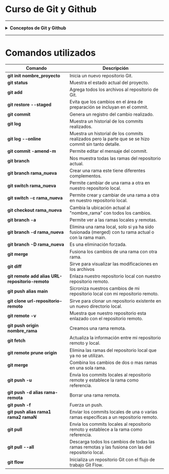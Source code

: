 # Curso de Git y Github

---

<details><summary> <b>Conceptos de Git y Github</b></summary>

## Que es git

>Es un controlador de versiones este es un sistema que registra cada
>cambio que se realiza en el código fuente de un proyecto. Esto
>te permite tener un histórico de todos los cambios producidos
>en sus ficheros, saber quién lo hizo y cuándo.

## Los 3 estados de git
* Modified: Es cuando un archivo ha sido creado, eliminado o modificados.
* Staged: Es cuando el archivo ha sido marcado como  preparado para ser confirmado en el repositorio local.
* Commited: Es cuado el los archivos marcados como preparados son subidos al repositorio local.

![3 tipos de estados](/img/image.png)

## Que es el head
>El head es basicamente decirte estoy aqui.

## Que es un commit
>Son como un punto de guardado como en un videojuego.

## Que es una rama

>Una rama es un snapshot de la division del codigo, en otras palabras son apuntadores que apuntan a un commit.

![ramas](/img/image-1.png)

## ¿Git y GitHub son lo mismo?

>Respuesta corta no, git es un controlador de versione encambio github es servicio de alojamiento en la nube de código fuente basado en el sistema de control de versiones(git).

![git_vs_github](/img/image3.png)

## Fusionar ramas
>La fusion de dos ramas es cuando integramos los cambios de una rama a otra.

## Porque eliminar una rama?
>Porque es una buena practica ademas se mantiene limpio el espacio de trabajo

## Conflictos en git
>Un conflicto en es cuando git no sabe que cambio debe prevalecer posterior a un merge, lo que requiere que lo resolvamos manualmente.

![conflicto](/img/image2.png)

## Dentro de github podemos encontrar lo siguiente

* Ver mi perfil y mis repositorio: Podemos ver nuestra información de nuestro perfil, repositorios, organizaciones a las que pertenecemos y ver nuestras contribuciones.
* Buscar perfiles, repositorios , etc.: Podemos ver nuestros repositorios y repositorios de otras personas.
* Proyectos: Nos permite ver, crear y gestionar proyectos.
* Organizaciones: Nos permite crear repositorios privados y poder agregar personas a este.
* Repositorios y codigo: Podemos ver archivos de los repositorios publicos y personales, se puede realizar cambios en el código.
* Acciones en los repositorios: Las actions nos permiten automatizar las tareas en nuetro repositorio.

### Para usar un repositorio remoto debemos hacer lo siguiente
* Crear una cuenta en GitHub
* Crear un repositorio local en nuestro ordenador.
* Vincular el repositorio local con el repositorio remoto en GitHub
* Sicronizar nuestros cambios del repositorio local con el repositorio remoto

## Push, pull y pull request

### ¿Que es git push?

>Es un comando que nos permite subir los cambios de nuestro repositorio local a nuestro repositorio remoto. Este se asocia a solo una rama.

### ¿Que es git pull?
>Es un comando que nos permite descargar los cambios de nuestro repositorio remoto a nuestro repositorio local.

### Malas prácticas del git push
>El git push -f o git force push, es una mala práctica porque puede sobreescribir los cambios de otros usuarios en el repositorio remoto.

### Como crear un pull request o PR
>Un pull request es una solicitud de revision y fusión de los cambios de una rama en otra rama que son enviados al repositorio original. Un pull request se puede crear desde la plataforma de GitHub o desde la linea de comandos de git. Se puede hacer pull request con commits pequeños y poder visualizarlos, esto cuenta como una buena práctica.


## Gitglow
>Es un flujo de trabajo ramificado que utiliza varias ramas.

![gitflow](/img/images4.png)

* main o master: Es la rama principal que contiene el código de producción.
* develop: Esta rama de desarrollo donde se realizan los cambios principales.
* features: Estos son caracteristicas nuevas del proyecto.
* release: Estos son cambios de último momento.
* Hotflix: Son parches o arreglar bugs pequeños que son parte del main.

## Github flow
>Es un flujo de trabajo de git mas simple, porque solo utiliza dos ramas.

![gitflow](/img/images5.png)

>Las ramas son las siguientes:
* main: Es la rama principal que contiene el código estable.
* feature: Esta rama es para desarrollar nuevas caracteristicas.

### Trunk Based Development
>Es una estrategia donde se prioriza hacer commits desde la rama principal, en caso de necesitar ramas se hacen PR pequeños para integrarlos lo antes posible.

### Ship/ Show / Ask
* Ship: Son los cambios listos para fusionarse con la rama principal.
* Show: Son los cambios que deben ser revisados po CI antes de fusionarse con la rama principal.
* Ask : Son los cambios que requieren de una PR, antes de ser fusionados.

## Buenas prácticas

## Commits
## ¿Cada cuánto hacer un commit?
>Los commits deben ser pequeños agrupando pequeñas mejoras o acciones.

## ¿Como escribir un buen commit?
>Se debe usar un verbo imperativo.Por ejemplo: "Add", "Feat", etc.
>No se debe usar puntos suspensivos o punto final.
>El commit debe tener como máximo 50 caracteres.
>El commit debe ser claro y especifico.
>Se debe usar un prefijo para los commits y que estos sean más semánticos.

## Ejemplo

![ejemplo de un buen commit](img/image6.png)

## Prefijos para los commits

* **feat**: Nueva característica para el usuario.
* **fix** : Es cuando se arregla un bug que afecta al usuario..
* **perf**: Es para cambios que mejoran el rendimiento del sitio. 
* **build**: Es para cambios en el sistema de build, tareas de despliegue o instalación.
* **ci** : Es para cambios en la integración continua.
* **docs** : Es para cambios en la documentación.
* **refactor**: Es para la refactorización del código como cambios de nombre de variables o funciones.
* **style** : Es para cambios de formato, tabulaciones, espacios o puntos y coma, etc; no afectan al usuario.
* **test** : Este añade tests o refactoriza uno existente.
  
## Ramas
## ¿Como elegir un buen nombre para mi rama?
>Para elegir un buen nombre de la rama, es recomendable usar el nombre de la accion que se va a realizar en la rama.

## ¿Cuándo deshacer cambios?

>Cuando el proyecto deja de funcionar.
>Para recuperar código eliminado.
>Para recuperar archivos eliminados.

## ¿Qué comando debo usar para deshacer un cambio que hice en un archivo?

>Esto depende de si desea deshacer el cambio en todo el commit o solo en el archivo.
>Si desea deshacer el cambio en todo el commit, use git reset soft <commit_id>.
>Si desea deshacer el cambio solo en el archivo, use git checkout -- <commit_id> <archivo> && git checkout HEAD -- <archivo>.

## Comandos destructivos y no destructivos

## Comandos destructivos

>Estos afectan el historial de commits realizados.

>Entre estos tenemos:

- **git rebase**
- **git commit amend**
- **git reset**
- **git push --force**

## Comandos no destructivos
>Trabajan en base al historial sin afectarlo.
>Entre estos tenemos:

- **git checkout**

</details>

---

# Comandos utilizados
| Comando                     | Descripción                                                                |
| -------------------------   | -----------------------------------------------------------------          |
| **git init nombre_proyecto**    | Inicia un nuevo repositorio Git.                                           |
| **git status**                | Muestra el estado actual del proyecto.                                     |
| **git add**                   | Agrega todos los archivos al repositorio de Git.                           |
| **git restore --staged**      | Evita que los cambios en el área de preparación se incluyan en el commit.  |
| **git commit**                | Genera un registro del cambio realizado.                                   |
| **git log**                   | Muestra un historial de los commits realizados.                            |
| **git log --online**                   | Muestra un historial de los commits realizados pero la parte que se se hizo commit sin tanto detalle.                            |
| **git commit -amend-m**       | Permite editar el mensaje del commit.                                      |
| **git branch**               | Nos muestra todas las ramas del repositorio actual.                        |
| **git branch rama_nueva**  | Crear una rama este tiene diferentes complementos.                         |
| **git switch rama_nueva**  | Permite cambiar de una rama a otra en nuestro repositorio local.            |
| **git switch -c rama_nueva**  | Permite crear y cambiar de una rama a otra en nuestro repositorio local.            |
| **git checkout rama_nueva**| Cambia la ubicación actual al "nombre_rama" con todos los cambios.         |
| **git branch -a**            | Permite ver a las ramas locales y remotas.                                 |
| **git branch -d rama_nueva**            |Elimina una rama local, solo si ya ha sido fusionada (merged) con tu rama actual o con la rama main.  |
| **git branch -D rama_nueva**            | Es una eliminación forzada.                  |
| **git merge**            | Fusiona los cambios de una rama con otra rama.                  |
| **git diff**            | Sirve para visualizar las modificaciones en los archivos|
| **git remote add alias URL-repositorio-remoto**| Enlaza nuestro repositorio local con nuestro repositorio remoto.|
| **git push alias  main**     | Sicroniza nuestros cambios de mi repositorio local con mi repositorio remoto.|
| **git clone url-repositorio-remoto**| Sirve para clonar un repositorio existente en un nuevo directorio local.|
| **git remote -v**             | Muestra que nuestro repositorio esta enlazado con el repositorio remoto.   |
| **git push origin nombre_rama**| Creamos una rama remota.				                   |
| **git fetch**                 | Actualiza la información entre mi repositorio remoto y local.	           |
| **git remote prune origin**   | Elimina las ramas del repositorio local que ya no se utilizan.	           |
| **git merge**                | Combina los cambios de dos o mas ramas en una sola rama.		   |
| **git push -u**               | Envia los commits locales al repositorio remote y establece la rama como referencia. |
| **git push -d alias rama-remota** | Borrar una rama remota.                                            |
| **git push -f**               | Fuerza un push.                                                            |
| **git push alias rama1 rama2 ramaN** | Enviar los commits locales de una o varias ramas específicas a un repositorio remoto.|
| **git pull**               | Envia los commits locales al repositorio remoto y establece a la rama como referencia. |
| **git pull --all**            | Descarga todos los cambios de todas las ramas remotas y  las fusiona con las del repositorio local. |
| **git flow**                  | Inicializa un repositorio Git con el flujo de trabajo Git Flow.            |